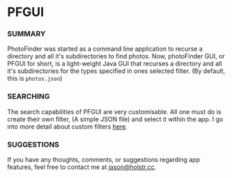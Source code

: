 # PFGUI
### SUMMARY
PhotoFinder was started as a command line application to recurse a directory and all it's subdirectories to find photos. Now, photoFinder GUI, or PFGUI for short, is a light-weight Java GUI that recurses a directory and all it's subdirectories for the types specified in ones selected filter. (By default, this is `photos.json`)

### SEARCHING
The search capabilities of PFGUI are very customisable. All one must do is create their own filter, (A simple JSON file) and select it within the app. I go into more detail about custom filters [here](../master/filters.md).

### SUGGESTIONS
If you have any thoughts, comments, or suggestions regarding app features, feel free to contact me at jason@holstr.cc.
